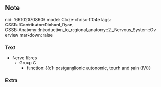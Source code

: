 ## Note
nid: 1661020708606
model: Cloze-chrisc-ff04e
tags: GSSE::!Contributor::Richard_Ryan, GSSE::Anatomy::Introduction_to_regional_anatomy::2._Nervous_System::Overview
markdown: false

### Text
<ul>
  <li>Nerve fibres
    <ul>
      <li>Group C
        <ul>
          <li>function: {{c1::postganglionic autonomic, touch and
          pain (IV)}}
        </ul>
    </ul>
</ul>

### Extra

